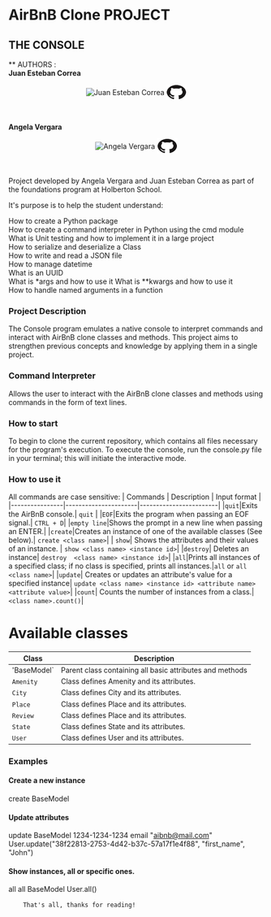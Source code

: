 # AirBnB Clone PROJECT
## THE CONSOLE

** AUTHORS :    
**Juan Esteban Correa**
<p align="center">
	    <img align="center" src="https://avatars.githubusercontent.com/u/85306177?v=4" alt="Juan Esteban Correa" height="80" width="80" />
	      <a href="https://github.com/juanescorreap" target="blank"><img align="center" src="https://raw.githubusercontent.com/devicons/devicon/9f4f5cdb393299a81125eb5127929ea7bfe42889/icons/github/github-original.svg" alt="Github Maria Paula" height="30" width="40" /></a>
  </p> <br>

**Angela Vergara** 

  <p align="center">
      <img align="center" src="https://avatars.githubusercontent.com/u/85180677?v=4" alt="Angela Vergara" height="80" width="80" />
        <a href="https://github.com/anversa-pro" target="blank"><img align="center" src="https://raw.githubusercontent.com/devicons/devicon/9f4f5cdb393299a81125eb5127929ea7bfe42889/icons/github/github-original.svg" alt="Github Angela" height="30" width="40" /></a> 
 </p>  <br>


Project developed by Angela Vergara and Juan Esteban Correa as part of the foundations program at Holberton School.

It's purpose is to help the student understand:

How to create a Python package<br />
How to create a command interpreter in Python using the cmd module<br />
What is Unit testing and how to implement it in a large project<br />
How to serialize and deserialize a Class<br />
How to write and read a JSON file<br />
How to manage datetime<br />
What is an UUID<br />
What is *args and how to use it
What is **kwargs and how to use it<br />
How to handle named arguments in a function<br />

### Project Description
The Console program emulates a native console to interpret commands and interact with AirBnB clone classes and methods.
This project aims to strengthen previous concepts and knowledge by applying them in a single project.

### Command Interpreter
Allows the user to interact with the AirBnB clone classes and methods using commands in the form of text lines.

### How to start
To begin to clone the current repository, which contains all files necessary for the program's execution. 
To execute the console, run the console.py file in your terminal; this will initiate the interactive mode. 

### How to use it
All commands are case sensitive:
|  Commands |         Description         |           Input format         |
|----------------|----------------------|------------------------|
|`quit`|Exits the AirBnB console.| `quit`                |
|`EOF`|Exits the program when passing an EOF signal.| `CTRL + D`|
|`empty line`|Shows the prompt in a new line when passing an ENTER.|
|`create`|Creates an instance of one of the available classes (See below).| `create <class name>`|
| `show`| Shows the attributes and their values of an instance. | `show <class name> <instance id>`| 
|`destroy`| Deletes an instance| `destroy  <class name> <instance id>`|
|`all`|Prints all instances of a specified class; if no class is specified, prints all instances.|`all` or `all <class name>`|
|`update`| Creates or updates an attribute's value for a specified instance| `update <class name> <instance id> <attribute name> <attribute value>`|
|`count`| Counts the number of instances from a class.| `<class name>.count()`|

# Available classes

|  Class |         Description         |
|----------------|----------------------------------------------|
|'BaseModel`| Parent class containing all basic attributes and methods|
|`Amenity`| Class defines Amenity and its attributes.|
|`City`| Class defines City and its attributes.|
|`Place`|  Class defines Place and its attributes.|
|`Review`| Class defines Place and its attributes.|
|`State`| Class defines State and its attributes.|
|`User`| Class defines User and its attributes.|


### Examples
#### Create a new instance
create BaseModel
#### Update attributes
update BaseModel 1234-1234-1234 email "aibnb@mail.com"
User.update("38f22813-2753-4d42-b37c-57a17f1e4f88", "first_name", "John")
#### Show instances, all or specific ones.
all
all BaseModel
User.all()

        That's all, thanks for reading!